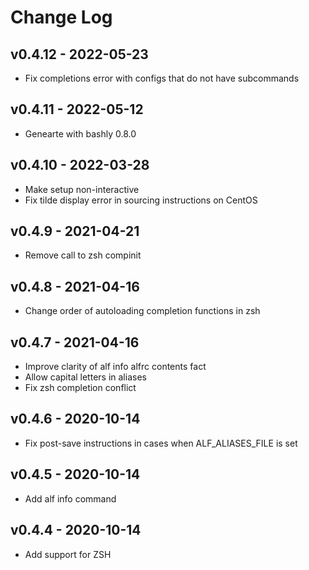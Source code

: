 Change Log
========================================

v0.4.12 - 2022-05-23
----------------------------------------

- Fix completions error with configs that do not have subcommands


v0.4.11 - 2022-05-12
----------------------------------------

- Genearte with bashly 0.8.0


v0.4.10 - 2022-03-28
----------------------------------------

- Make setup non-interactive
- Fix tilde display error in sourcing instructions on CentOS


v0.4.9 - 2021-04-21
----------------------------------------

- Remove call to zsh compinit


v0.4.8 - 2021-04-16
----------------------------------------

- Change order of autoloading completion functions in zsh


v0.4.7 - 2021-04-16
----------------------------------------

- Improve clarity of alf info alfrc contents fact
- Allow capital letters in aliases
- Fix zsh completion conflict


v0.4.6 - 2020-10-14
----------------------------------------

- Fix post-save instructions in cases when ALF_ALIASES_FILE is set


v0.4.5 - 2020-10-14
----------------------------------------

- Add alf info command


v0.4.4 - 2020-10-14
----------------------------------------

- Add support for ZSH



